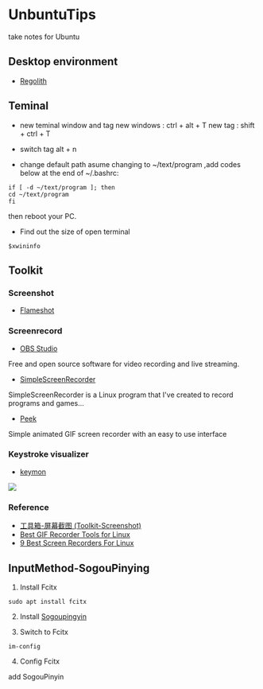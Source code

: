 # UnbuntuTips
take notes for Ubuntu

## Desktop environment
- [Regolith](https://regolith-linux.org/)

## Teminal
- new teminal window and tag
new windows : ctrl + alt + T
new tag : shift + ctrl + T

- switch tag
alt + n

- change default path
asume changing to ~/text/program ,add codes below at the end of ~/.bashrc:
```
if [ -d ~/text/program ]; then
cd ~/text/program
fi
```

then reboot your PC.

- Find out the size of open terminal
```
$xwininfo
```



## Toolkit

### Screenshot
- [Flameshot](https://github.com/lupoDharkael/flameshot)

### Screenrecord
- [OBS Studio](https://obsproject.com/)

Free and open source software for video recording and live streaming.

- [SimpleScreenRecorder](https://www.maartenbaert.be/simplescreenrecorder/)

SimpleScreenRecorder is a Linux program that I've created to record programs and games...

- [Peek](https://github.com/phw/peek)

Simple animated GIF screen recorder with an easy to use interface

### Keystroke visualizer

- [keymon](https://howtoinstall.co/en/ubuntu/xenial/keymon)

![](http://dl.iteye.com/upload/attachment/596149/83f8400f-a196-3db1-a0eb-3daba7556b17.png)

### Reference
- [工具箱-屏幕截图 (Toolkit-Screenshot)](https://zhuanlan.zhihu.com/p/76965810)
- [Best GIF Recorder Tools for Linux](https://itsfoss.com/best-gif-recorder-linux/)
- [9 Best Screen Recorders For Linux](https://itsfoss.com/best-linux-screen-recorders/)

## InputMethod-SogouPinying
1. Install Fcitx
```
sudo apt install fcitx
```
2. Install [Sogoupingyin](https://pinyin.sogou.com/linux/?r=pinyin)

3. Switch to Fcitx
```
im-config
```
4. Config Fcitx

add SogouPinyin

